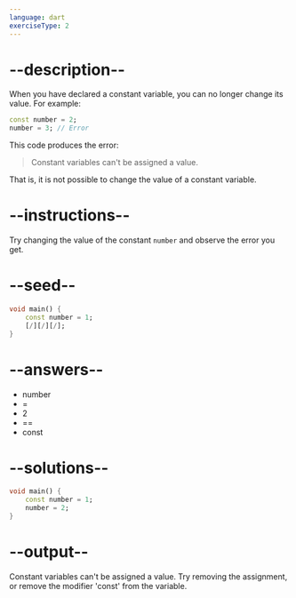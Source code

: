 ```yaml
---
language: dart
exerciseType: 2
---
```


# --description--

When you have declared a constant variable, you can no longer change its value. For example:

```dart
const number = 2;
number = 3; // Error
```

This code produces the error:
> Constant variables can't be assigned a value.

That is, it is not possible to change the value of a constant variable.

# --instructions--

Try changing the value of the constant `number` and observe the error you get.

# --seed--

```dart
void main() {
    const number = 1;
    [/][/][/];
}
```

# --answers--

- number
-  = 
- 2
-  == 
- const

# --solutions--

```dart
void main() {
    const number = 1;
    number = 2;
}
```

# --output--

Constant variables can't be assigned a value.
Try removing the assignment, or remove the modifier 'const' from the variable.
